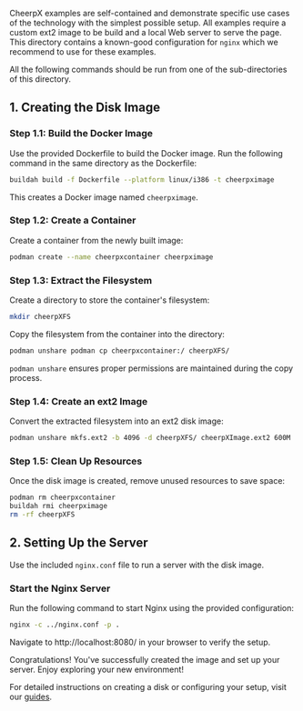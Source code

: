 CheerpX examples are self-contained and demonstrate specific use cases of the technology with the simplest possible setup. All examples require a custom ext2 image to be build and a local Web server to serve the page. This directory contains a known-good configuration for `nginx` which we recommend to use for these examples.

All the following commands should be run from one of the sub-directories of this directory.

## 1. Creating the Disk Image

### Step 1.1: Build the Docker Image

Use the provided Dockerfile to build the Docker image. Run the following command in the same directory as the Dockerfile:

```bash
buildah build -f Dockerfile --platform linux/i386 -t cheerpximage
```

This creates a Docker image named `cheerpximage`.

### Step 1.2: Create a Container

Create a container from the newly built image:

```bash
podman create --name cheerpxcontainer cheerpximage
```

### Step 1.3: Extract the Filesystem

Create a directory to store the container's filesystem:

```bash
mkdir cheerpXFS
```

Copy the filesystem from the container into the directory:

```bash
podman unshare podman cp cheerpxcontainer:/ cheerpXFS/
```

`podman unshare` ensures proper permissions are maintained during the copy process.

### Step 1.4: Create an ext2 Image

Convert the extracted filesystem into an ext2 disk image:

```bash
podman unshare mkfs.ext2 -b 4096 -d cheerpXFS/ cheerpXImage.ext2 600M
```

### Step 1.5: Clean Up Resources

Once the disk image is created, remove unused resources to save space:

```bash
podman rm cheerpxcontainer
buildah rmi cheerpximage
rm -rf cheerpXFS
```

## 2. Setting Up the Server

Use the included `nginx.conf` file to run a server with the disk image.

### Start the Nginx Server

Run the following command to start Nginx using the provided configuration:

```bash
nginx -c ../nginx.conf -p .
```

Navigate to http://localhost:8080/ in your browser to verify the setup.

Congratulations! You've successfully created the image and set up your server. Enjoy exploring your new environment!

For detailed instructions on creating a disk or configuring your setup, visit our [guides](https://cheerpx.io/docs/guides).